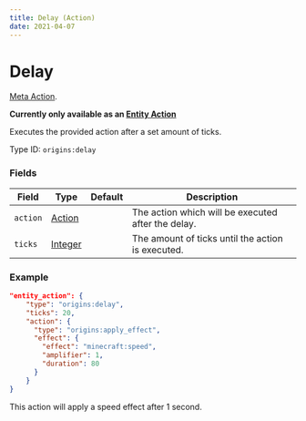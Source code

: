 ```yaml
---
title: Delay (Action)
date: 2021-04-07
---
```

# Delay

[Meta Action](../meta_actions.md).

**Currently only available as an [Entity Action](../entity_actions.md)**

Executes the provided action after a set amount of ticks.

Type ID: `origins:delay`

### Fields

Field  | Type | Default | Description
-------|------|---------|-------------
`action` | [Action](../actions.md) | | The action which will be executed after the delay.
`ticks` | [Integer](../data_types/integer.md) | | The amount of ticks until the action is executed.

### Example

```json
"entity_action": {
    "type": "origins:delay",
    "ticks": 20,
    "action": {
      "type": "origins:apply_effect",
      "effect": {
        "effect": "minecraft:speed",
        "amplifier": 1,
        "duration": 80
      }
    }
}
```
This action will apply a speed effect after 1 second.
